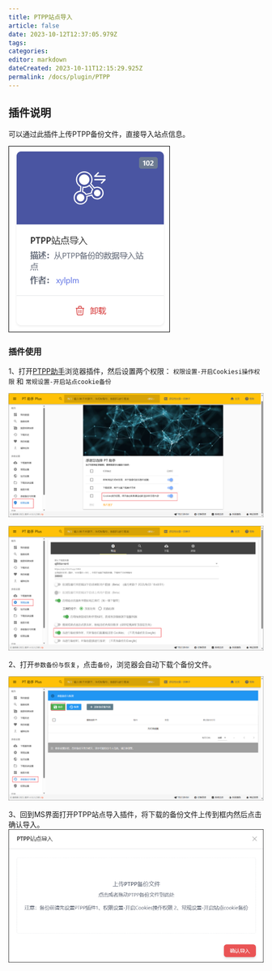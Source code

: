 ```yaml
---
title: PTPP站点导入
article: false
date: 2023-10-12T12:37:05.979Z
tags:
categories: 
editor: markdown
dateCreated: 2023-10-11T12:15:29.925Z
permalink: /docs/plugin/PTPP
---
```


## 插件说明
可以通过此插件上传PTPP备份文件，直接导入站点信息。

![0601.png](./images/0601.png)

### 插件使用
1、打开[PTPP助手](https://github.com/pt-plugins/PT-Plugin-Plus)浏览器插件，然后设置两个权限： `权限设置-开启Cookiesi操作权限` 和 `常规设置-开启站点cookie备份`

![0602.png](./images/0602.png)

![0603.png](./images/0603.png)

2、打开`参数备份与恢复`，点击`备份`，浏览器会自动下载个备份文件。

![0604.png](./images/0604.png)

3、回到MS界面打开PTPP站点导入插件，将下载的备份文件上传到框内然后点击确认导入。
![0605.png](./images/0605.png)
